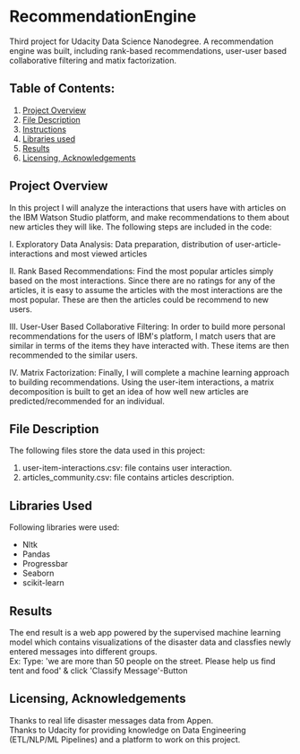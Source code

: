 # RecommendationEngine
Third project for Udacity Data Science Nanodegree. A recommendation engine was built, including rank-based recommendations, user-user based collaborative filtering and matix factorization.

## **Table of Contents:**
1. [Project Overview](README.md#project-Overview)
2. [File Description](README.md#file-description)
3. [Instructions](README.md#Instructions)
4. [Libraries used](README.md#libraries-used)
5. [Results](README.md#results)
6. [Licensing, Acknowledgements](README.md#licensing-acknowledgements)

## **Project Overview**<br/>
In this project I will analyze the interactions that users have with articles on the IBM Watson Studio platform, and make recommendations to them about new articles  they will like. The following steps are included in the code:

I. Exploratory Data Analysis: 
Data preparation, distribution of user-article-interactions and most viewed articles

II. Rank Based Recommendations: 
Find the most popular articles simply based on the most interactions. Since there are no ratings for any of the articles, it is easy to assume the articles with the most interactions are the most popular. These are then the articles could be recommend to new users.

III. User-User Based Collaborative Filtering:
In order to build more personal recommendations for the users of IBM's platform, I match users that are similar in terms of the items they have interacted with. These items are then recommended to the similar users. 

IV. Matrix Factorization:
Finally, I will complete a machine learning approach to building recommendations. Using the user-item interactions, a matrix decomposition is built to get an idea of how well new articles are predicted/recommended for an individual.

## **File Description**<br/>
The following files store the data used in this project:
1) user-item-interactions.csv: file contains user interaction. <br/>
2) articles_community.csv: file contains articles description. <br/>

## **Libraries Used**<br/>
Following libraries were used:<br/>
- Nltk<br/>
- Pandas<br/>
- Progressbar<br/>
- Seaborn<br/>
- scikit-learn<br/>

## **Results**<br/>
The end result is a web app powered by the supervised machine learning model which contains visualizations of the disaster data and classfies newly entered messages into different groups.<br/>
Ex: Type:  'we are more than 50 people on the street. Please help us find tent and food' & click 'Classify Message'-Button<br/>

## **Licensing, Acknowledgements**<br/>
Thanks to real life disaster messages data from Appen.<br/>
Thanks to Udacity for providing knowledge on Data Engineering (ETL/NLP/ML Pipelines) and a platform to work on this project.<br/>

